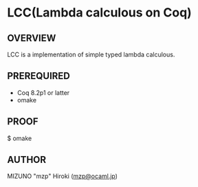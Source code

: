 LCC(Lambda calculous on Coq)
============================

OVERVIEW
--------
LCC is a implementation of simple typed lambda calculous.


PREREQUIRED
-----------

* Coq 8.2p1 or latter
* omake

PROOF
-----

 $ omake


AUTHOR
------
MIZUNO "mzp" Hiroki (mzp@ocaml.jp)

